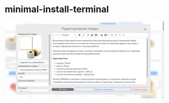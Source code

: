 # minimal-install-terminal
![preview](https://github.com/semichuk/tfprint-spa-products/raw/main/preview/2.png)
